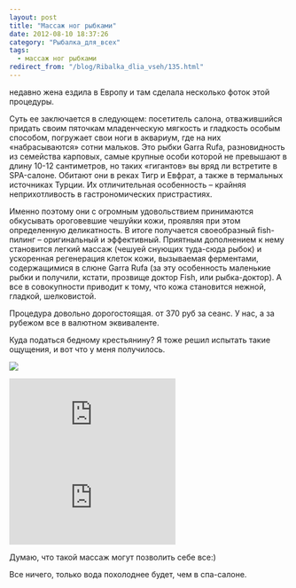 ```yaml
---
layout: post
title: "Массаж ног рыбками"
date: 2012-08-10 18:37:26
category: "Рыбалка_для_всех"
tags:
  - массаж ног рыбками
redirect_from: "/blog/Ribalka_dlia_vseh/135.html"
---
```

недавно жена ездила в Европу и там сделала несколько фоток этой
процедуры.

Суть ее заключается в следующем: посетитель салона, отважившийся придать
своим пяточкам младенческую мягкость и гладкость особым способом,
погружает свои ноги в аквариум, где на них «набрасываются» сотни
мальков. Это рыбки Garra Rufa, разновидность из семейства карповых,
самые крупные особи которой не превышают в длину 10-12 сантиметров, но
таких «гигантов» вы вряд ли встретите в SPA-салоне. Обитают они в реках
Тигр и Евфрат, а также в термальных источниках Турции. Их отличительная
особенность – крайняя неприхотливость в гастрономических пристрастиях.

Именно поэтому они с огромным удовольствием принимаются обкусывать
ороговевшие чешуйки кожи, проявляя при этом определенную деликатность. В
итоге получается своеобразный fish-пилинг – оригинальный и эффективный.
Приятным дополнением к нему становится легкий массаж (чешуей снующих
туда-сюда рыбок) и ускоренная регенерация клеток кожи, вызываемая
ферментами, содержащимися в слюне Garra Rufa (за эту особенность
маленькие рыбки и получили, кстати, прозвище доктор Fish, или
рыбка-доктор). А все в совокупности приводит к тому, что кожа становится
нежной, гладкой, шелковистой.

Процедура довольно дорогостоящая. от 370 руб за сеанс. У нас, а за
рубежом все в валютном эквиваленте.

Куда податься бедному крестьянину? Я тоже решил испытать такие ощущения,
и вот что у меня получилось.

![](http://fishingguru.ru/uploads/images/00/00/01/2012/08/10/671b79.jpg)

<div class="video">
  <iframe src="https://www.youtube.com/embed/ViM6Lg577OI" frameborder="0" allowfullscreen></iframe>
</div>

<div class="video">
  <iframe src="https://www.youtube.com/embed/M6NOJicjjRk" frameborder="0" allowfullscreen></iframe>
</div>

Думаю, что такой массаж могут позволить себе все:)

Все ничего, только вода похолоднее будет, чем в спа-салоне.
